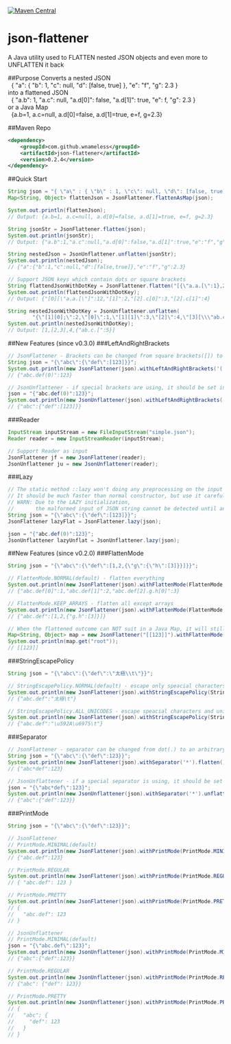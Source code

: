 [![Maven Central](https://maven-badges.herokuapp.com/maven-central/com.github.wnameless/json-flattener/badge.svg)](https://maven-badges.herokuapp.com/maven-central/com.github.wnameless/json-flattener)

json-flattener
=============
A Java utility used to FLATTEN nested JSON objects and even more to UNFLATTEN it back

##Purpose
Converts a nested JSON<br />
&nbsp;&nbsp;{ "a": { "b": 1, "c": null, "d": [false, true] }, "e": "f", "g": 2.3 }<br />
into a flattened JSON<br />
&nbsp;&nbsp;{ "a.b": 1, "a.c": null, "a.d[0]": false, "a.d[1]": true, "e": f, "g": 2.3 }<br />
or a Java Map<br />
&nbsp;&nbsp;{a.b=1, a.c=null, a.d[0]=false, a.d[1]=true, e=f, g=2.3}

##Maven Repo
```xml
<dependency>
	<groupId>com.github.wnameless</groupId>
	<artifactId>json-flattener</artifactId>
	<version>0.2.4</version>
</dependency>
```


##Quick Start
```java
String json = "{ \"a\" : { \"b\" : 1, \"c\": null, \"d\": [false, true] }, \"e\": \"f\", \"g\":2.3 }";
Map<String, Object> flattenJson = JsonFlattener.flattenAsMap(json);

System.out.println(flattenJson);
// Output: {a.b=1, a.c=null, a.d[0]=false, a.d[1]=true, e=f, g=2.3}

String jsonStr = JsonFlattener.flatten(json);
System.out.println(jsonStr);
// Output: {"a.b":1,"a.c":null,"a.d[0]":false,"a.d[1]":true,"e":"f","g":2.3}

String nestedJson = JsonUnflattener.unflatten(jsonStr);
System.out.println(nestedJson);
// {"a":{"b":1,"c":null,"d":[false,true]},"e":"f","g":2.3}

// Support JSON keys which contain dots or square brackets
String flattendJsonWithDotKey = JsonFlattener.flatten("[{\"a.a.[\":1},2,{\"c\":[3,4]}]");
System.out.println(flattendJsonWithDotKey);
// Output: {"[0][\"a.a.[\"]":12,"[1]":2,"[2].c[0]":3,"[2].c[1]":4}

String nestedJsonWithDotKey = JsonUnflattener.unflatten(
        "{\"[1][0];\":2,\"[0]\":1,\"[1][1]\":3,\"[2]\":4,\"[3][\\\"ab.c.[\\\"]\":5}");
System.out.println(nestedJsonWithDotKey);
// Output: [1,[2,3],4,{"ab.c.[":5}]
```

##New Features (since v0.3.0)
###LeftAndRightBrackets
```java
// JsonFlattener - Brackets can be changed from square brackets([]) to any 2 arbitrary characters
String json = "{\"abc\":{\"def\":[123]}}";
System.out.println(new JsonFlattener(json).withLeftAndRightBrackets('(', ')').flatten());
// {"abc.def(0)":123}

// JsonUnflattener - if special brackets are using, it should be set into the unflattener as well
json = "{"abc.def(0)":123}";
System.out.println(new JsonUnflattener(json).withLeftAndRightBrackets('(', ')').unflatten());
// {"abc":{"def":[123]}}
```

###Reader
```java
InputStream inputStream = new FileInputStream("simple.json");
Reader reader = new InputStreamReader(inputStream);

// Support Reader as input 
JsonFlattener jf = new JsonFlattener(reader);
JsonUnflattener ju = new JsonUnflattener(reader);
```

###Lazy
```java
// The static method ::lazy won't doing any preprocessing on the input JSON
// It should be much faster than normal constructor, but use it carefully
// WARN: Due to the LAZY initialization,
//       the malformed input of JSON string cannot be detected until any flattening has been executed
String json = "{\"abc\":{\"def\":[123]}}";
JsonFlattener lazyFlat = JsonFlattener.lazy(json);

json = "{"abc.def(0)":123}";
JsonUnflattener lazyUnflat = JsonUnflattener.lazy(json);
```

##New Features (since v0.2.0)
###FlattenMode
```java
String json = "{\"abc\":{\"def\":[1,2,{\"g\":{\"h\":[3]}}]}}";

// FlattenMode.NORMAL(default) - flatten everything
System.out.println(new JsonFlattener(json).withFlattenMode(FlattenMode.NORMAL).flatten());
// {"abc.def[0]":1,"abc.def[1]":2,"abc.def[2].g.h[0]":3}

// FlattenMode.KEEP_ARRAYS - flatten all except arrays
System.out.println(new JsonFlattener(json).withFlattenMode(FlattenMode.KEEP_ARRAYS).flatten());
// {"abc.def":[1,2,{"g.h":[3]}]}

// When the flattened outcome can NOT suit in a Java Map, it will still be put in the Map with "root" as its key. 
Map<String, Object> map = new JsonFlattener("[[123]]").withFlattenMode(FlattenMode.KEEP_ARRAYS).flattenAsMap();
System.out.println(map.get("root"));
// [[123]]
```
###StringEscapePolicy
```java
String json = "{\"abc\":{\"def\":\"太極\\t\"}}";

// StringEscapePolicy.NORMAL(default) - escape only speacial characters
System.out.println(new JsonFlattener(json).withStringEscapePolicy(StringEscapePolicy.NORMAL).flatten());
// {"abc.def":"太極\t"}

// StringEscapePolicy.ALL_UNICODES - escape speacial characters and unicodes
System.out.println(new JsonFlattener(json).withStringEscapePolicy(StringEscapePolicy.ALL_UNICODES).flatten());
// {"abc.def":"\u592A\u6975\t"}
```
###Separator
```java
// JsonFlattener - separator can be changed from dot(.) to an arbitrary character
String json = "{\"abc\":{\"def\":123}}";
System.out.println(new JsonFlattener(json).withSeparator('*').flatten());
// {"abc*def":123}

// JsonUnflattener - if a special separator is using, it should be set into the unflattener as well
json = "{\"abc*def\":123}";
System.out.println(new JsonUnflattener(json).withSeparator('*').unflatten());
// {"abc":{"def":123}}
```
###PrintMode
```java
String json = "{\"abc\":{\"def\":123}}";

// JsonFlattener
// PrintMode.MINIMAL(default)
System.out.println(new JsonFlattener(json).withPrintMode(PrintMode.MINIMAL).flatten());
// {"abc.def":123}

// PrintMode.REGULAR
System.out.println(new JsonFlattener(json).withPrintMode(PrintMode.REGULAR).flatten());
// { "abc.def": 123 }

// PrintMode.PRETTY
System.out.println(new JsonFlattener(json).withPrintMode(PrintMode.PRETTY).flatten());
// {
//   "abc.def": 123
// }

// JsonUnflattener
// PrintMode.MINIMAL(default)
json = "{\"abc.def\":123}";
System.out.println(new JsonUnflattener(json).withPrintMode(PrintMode.MINIMAL).unflatten());
// {"abc":{"def":123}}

// PrintMode.REGULAR
System.out.println(new JsonUnflattener(json).withPrintMode(PrintMode.REGULAR).unflatten());
// {"abc": {"def": 123}}

// PrintMode.PRETTY
System.out.println(new JsonUnflattener(json).withPrintMode(PrintMode.PRETTY).unflatten());
// {
//   "abc": {
//     "def": 123
//   }
// }
```

